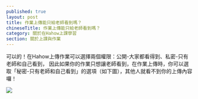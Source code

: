 ```yaml
---
published: true
layout: post
title: 作業上傳能只給老師看到嗎？
chineseTitle: 作業上傳能只給老師看到嗎？
category: 關於在Hahow上課學習
section: 關於上課與作業
---
```


 

可以的！在Hahow上傳作業可以選擇兩個權限：公開-大家都看得到、私密-只有老師和自己看到，
因此如果你的作業只想讓老師看到，在作業上傳時，你可以選取「秘密-只有老師和自己看到」的選項（如下圖），其他人就看不到你的上傳內容囉！

![]({{site.baseurl}}/media/202613327-_____2015-08-06___8.23.22.png)
